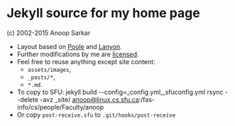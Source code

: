# Jekyll source for my home page

(c) 2002-2015 Anoop Sarkar

* Layout based on [Poole](http://getpoole.com) and [Lanyon](http://lanyon.getpoole.com).
* Further modifications by me are [licensed](LICENSE.md).
* Feel free to reuse anything except site content:
  * `assets/images`,
  * `_posts/*`,
  * `*.md`.
* To copy to SFU:
    jekyll build --config=_config.yml,_sfuconfig.yml
    rsync --delete -avz _site/ anoop@linux.cs.sfu.ca:/fas-info/cs/people/Faculty/anoop
* Or copy `post-receive.sfu` to `.git/hooks/post-receive`

